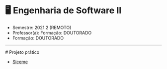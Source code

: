 # 🖥️ Engenharia de Software II

- Semestre: 2021.2 (REMOTO)
- Professor(a): Formação: DOUTORADO
- Formação: DOUTORADO
<hr/>
# Projeto prático

- [Siceme](https://github.com/kaellandrade/siceme)
